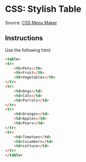 # CSS: Stylish Table

Source: [CSS Menu Maker](http://cssmenumaker.com/blog/stylish-css-tables-tutorial/)

## Instructions

Use the following html:

```html
<table>
<tr>
    <th>Pets</th>
    <th>Fruit</th>
    <th>Vegetables</th>
</tr>
<tr>
    <td>Dogs</td>
    <td>Cats</td>
    <td>Parrots</td>
</tr>
<tr>
    <td>Oranges</td>
    <td>Apples</td>
    <td>Pears</td>
</tr>
<tr>
    <td>Tomatoes</td>
    <td>Cucumbers</td>
    <td>Lettuce</td>
</tr>
</table>
```
